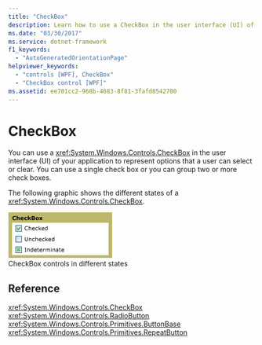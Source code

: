 ```yaml
---
title: "CheckBox"
description: Learn how to use a CheckBox in the user interface (UI) of your application to represent options that a user can select or clear.
ms.date: "03/30/2017"
ms.service: dotnet-framework
f1_keywords: 
  - "AutoGeneratedOrientationPage"
helpviewer_keywords: 
  - "controls [WPF], CheckBox"
  - "CheckBox control [WPF]"
ms.assetid: ee701cc2-968b-4683-8f81-3fafd8542700
---
```

# CheckBox

You can use a <xref:System.Windows.Controls.CheckBox> in the user interface (UI) of your application to represent options that a user can select or clear. You can use a single check box or you can group two or more check boxes.  
  
The following graphic shows the different states of a <xref:System.Windows.Controls.CheckBox>.  
  
![CheckBox states](./media/ss-ctl-checkbox.png "SS_CTL_checkbox")\
CheckBox controls in different states  
  
## Reference  

<xref:System.Windows.Controls.CheckBox>  
  <xref:System.Windows.Controls.RadioButton>  
  <xref:System.Windows.Controls.Primitives.ButtonBase>  
  <xref:System.Windows.Controls.Primitives.RepeatButton>  
